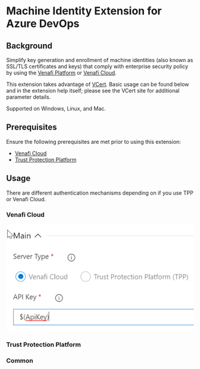 # Machine Identity Extension for Azure DevOps

## Background
Simplify key generation and enrollment of machine identities (also known as SSL/TLS certificates and keys) that comply with enterprise security policy by using the [Venafi Platform](https://www.venafi.com/platform/trust-protection-platform) or [Venafi Cloud](https://pki.venafi.com/venafi-cloud/).

This extension takes advantage of [VCert](https://github.com/Venafi/vcert).  Basic usage can be found below and in the extension help itself; please see the VCert site for additional parameter details.

Supported on Windows, Linux, and Mac.

## Prerequisites
Ensure the following prerequisites are met prior to using this extension:
- [Venafi Cloud](https://github.com/Venafi/vcert/blob/master/README-CLI-CLOUD.md#prerequisites)
- [Trust Protection Platform](https://github.com/Venafi/vcert/blob/master/README-CLI-PLATFORM.md#prerequisites)
## Usage
There are different authentication mechanisms depending on if you use TPP or Venafi Cloud.
### Venafi Cloud
![Cloud server - Main](https://raw.githubusercontent.com/gdbarron/MachineIdentityExtension/master/extension/images/CloudMain.jpg)

### Trust Protection Platform

### Common
